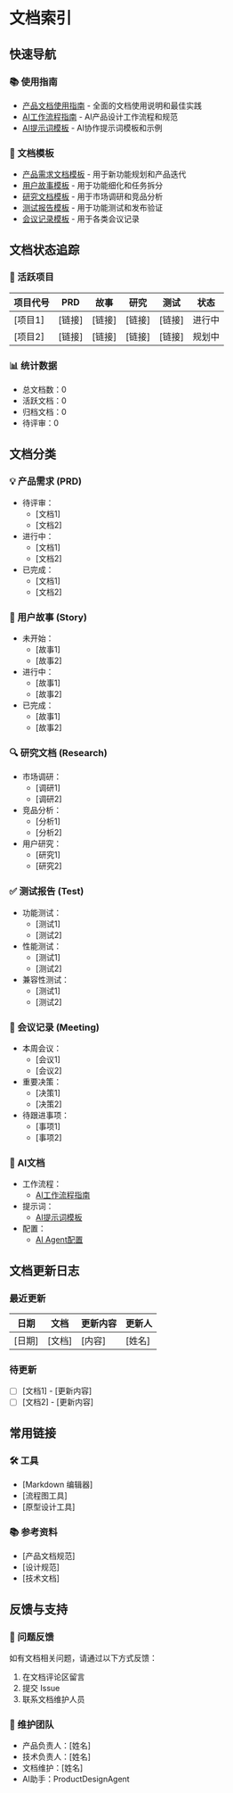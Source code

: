 # 文档索引

## 快速导航

### 📚 使用指南
- [产品文档使用指南](guide.md) - 全面的文档使用说明和最佳实践
- [AI工作流程指南](ai-workflow.md) - AI产品设计工作流程和规范
- [AI提示词模板](ai-prompts.md) - AI协作提示词模板和示例

### 📝 文档模板
- [产品需求文档模板](prd/template.prd.md) - 用于新功能规划和产品迭代
- [用户故事模板](prd/template.story.md) - 用于功能细化和任务拆分
- [研究文档模板](research/template.research.md) - 用于市场调研和竞品分析
- [测试报告模板](test-reports/template.test.md) - 用于功能测试和发布验证
- [会议记录模板](meeting-notes/template.meeting.md) - 用于各类会议记录

## 文档状态追踪

### 🚀 活跃项目
| 项目代号 | PRD | 故事 | 研究 | 测试 | 状态 |
|---------|-----|------|------|------|------|
| [项目1] | [链接] | [链接] | [链接] | [链接] | 进行中 |
| [项目2] | [链接] | [链接] | [链接] | [链接] | 规划中 |

### 📊 统计数据
- 总文档数：0
- 活跃文档：0
- 归档文档：0
- 待评审：0

## 文档分类

### 💡 产品需求 (PRD)
- 待评审：
  - [文档1]
  - [文档2]
- 进行中：
  - [文档1]
  - [文档2]
- 已完成：
  - [文档1]
  - [文档2]

### 📖 用户故事 (Story)
- 未开始：
  - [故事1]
  - [故事2]
- 进行中：
  - [故事1]
  - [故事2]
- 已完成：
  - [故事1]
  - [故事2]

### 🔍 研究文档 (Research)
- 市场调研：
  - [调研1]
  - [调研2]
- 竞品分析：
  - [分析1]
  - [分析2]
- 用户研究：
  - [研究1]
  - [研究2]

### ✅ 测试报告 (Test)
- 功能测试：
  - [测试1]
  - [测试2]
- 性能测试：
  - [测试1]
  - [测试2]
- 兼容性测试：
  - [测试1]
  - [测试2]

### 📅 会议记录 (Meeting)
- 本周会议：
  - [会议1]
  - [会议2]
- 重要决策：
  - [决策1]
  - [决策2]
- 待跟进事项：
  - [事项1]
  - [事项2]

### 🤖 AI文档
- 工作流程：
  - [AI工作流程指南](ai-workflow.md)
- 提示词：
  - [AI提示词模板](ai-prompts.md)
- 配置：
  - [AI Agent配置](.cursor/agent-config.json)

## 文档更新日志

### 最近更新
| 日期 | 文档 | 更新内容 | 更新人 |
|------|------|----------|--------|
| [日期] | [文档] | [内容] | [姓名] |

### 待更新
- [ ] [文档1] - [更新内容]
- [ ] [文档2] - [更新内容]

## 常用链接

### 🛠 工具
- [Markdown 编辑器]
- [流程图工具]
- [原型设计工具]

### 📚 参考资料
- [产品文档规范]
- [设计规范]
- [技术文档]

## 反馈与支持

### 📮 问题反馈
如有文档相关问题，请通过以下方式反馈：
1. 在文档评论区留言
2. 提交 Issue
3. 联系文档维护人员

### 👥 维护团队
- 产品负责人：[姓名]
- 技术负责人：[姓名]
- 文档维护：[姓名]
- AI助手：ProductDesignAgent 